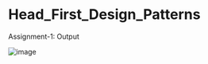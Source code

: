 # Head_First_Design_Patterns

Assignment-1: Output



![image](https://user-images.githubusercontent.com/89932355/131948914-63276e61-4070-47e4-a7b8-743cc2bde72b.png)

